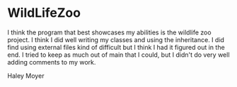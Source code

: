 # WildLifeZoo
I think the program that best showcases my abilities is the wildlife zoo project. I think I did well writing my classes and using the inheritance. I did find using external files kind of difficult but I think I had it figured out in the end. I tried to keep as much out of main that I could, but I didn't do very well adding comments to my work.

Haley Moyer
